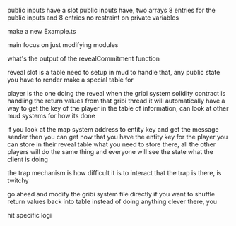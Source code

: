 public inputs have a slot 
public inputs have, two arrays 8 entries for the public inputs and 8 entries
no restraint on private variables 

make a new Example.ts 

main focus on just modifying modules

what's the output of the revealCommitment function

reveal slot is a table need to setup in mud to handle that, any public state you have to render make a special table for 

player is the one doing the reveal when the gribi system solidity contract is handling the return values from that gribi thread it will automatically have a way to get the key of the player in the table of information, can look at other mud systems for how its done

if you look at the map system address to entity key and get the message sender then you can get now that you have the entity key for the player you can store in their reveal table what you need to store there, all the other players will do the same thing and everyone will see the state what the client is doing 

the trap mechanism is how difficult it is to interact that the trap is there, is twitchy 

go ahead and modify the gribi system file directly if you want to shuffle return values back into table instead of doing anything clever there, you 

hit specific logi